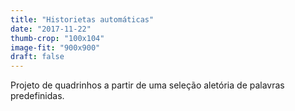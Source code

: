 ```yaml
---
title: "Historietas automáticas"
date: "2017-11-22"
thumb-crop: "100x104"
image-fit: "900x900"
draft: false
---
```

Projeto de quadrinhos a partir de uma seleção aletória de palavras predefinidas.
